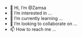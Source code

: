 - 👋 Hi, I’m @Zamsa
- 👀 I’m interested in ...
- 🌱 I’m currently learning ...
- 💞️ I’m looking to collaborate on ...
- 📫 How to reach me ...

<!---
Zamsa/Zamsa is a ✨ special ✨ repository because its `README.md` (this file) appears on your GitHub profile.
You can click the Preview link to take a look at your changes.
--->
